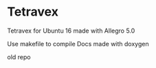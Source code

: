 # Tetravex
Tetravex for Ubuntu 16 made with Allegro 5.0

Use makefile to compile
Docs made with doxygen

old repo
